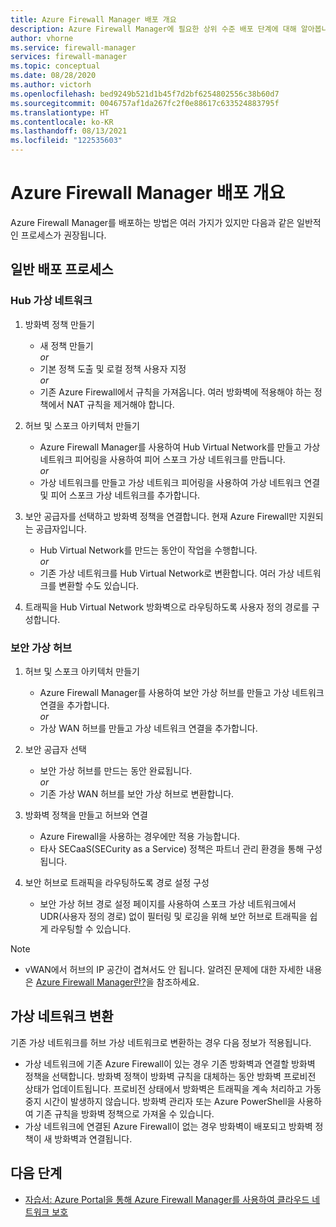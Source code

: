 ```yaml
---
title: Azure Firewall Manager 배포 개요
description: Azure Firewall Manager에 필요한 상위 수준 배포 단계에 대해 알아봅니다.
author: vhorne
ms.service: firewall-manager
services: firewall-manager
ms.topic: conceptual
ms.date: 08/28/2020
ms.author: victorh
ms.openlocfilehash: bed9249b521d1b45f7d2bf6254802556c38b60d7
ms.sourcegitcommit: 0046757af1da267fc2f0e88617c633524883795f
ms.translationtype: HT
ms.contentlocale: ko-KR
ms.lasthandoff: 08/13/2021
ms.locfileid: "122535603"
---
```

# <a name="azure-firewall-manager-deployment-overview"></a>Azure Firewall Manager 배포 개요

Azure Firewall Manager를 배포하는 방법은 여러 가지가 있지만 다음과 같은 일반적인 프로세스가 권장됩니다.

## <a name="general-deployment-process"></a>일반 배포 프로세스

### <a name="hub-virtual-networks"></a>Hub 가상 네트워크

1.  방화벽 정책 만들기

    - 새 정책 만들기
<br>*or*<br>
    - 기본 정책 도출 및 로컬 정책 사용자 지정
<br>*or*<br>
    - 기존 Azure Firewall에서 규칙을 가져옵니다. 여러 방화벽에 적용해야 하는 정책에서 NAT 규칙을 제거해야 합니다.
1. 허브 및 스포크 아키텍처 만들기
   - Azure Firewall Manager를 사용하여 Hub Virtual Network를 만들고 가상 네트워크 피어링을 사용하여 피어 스포크 가상 네트워크를 만듭니다.
<br>*or*<br>
    - 가상 네트워크를 만들고 가상 네트워크 피어링을 사용하여 가상 네트워크 연결 및 피어 스포크 가상 네트워크를 추가합니다.

3. 보안 공급자를 선택하고 방화벽 정책을 연결합니다. 현재 Azure Firewall만 지원되는 공급자입니다.

   - Hub Virtual Network를 만드는 동안이 작업을 수행합니다.
<br>*or*<br>
    - 기존 가상 네트워크를 Hub Virtual Network로 변환합니다. 여러 가상 네트워크를 변환할 수도 있습니다.

4. 트래픽을 Hub Virtual Network 방화벽으로 라우팅하도록 사용자 정의 경로를 구성합니다.


### <a name="secured-virtual-hubs"></a>보안 가상 허브

1. 허브 및 스포크 아키텍처 만들기

   - Azure Firewall Manager를 사용하여 보안 가상 허브를 만들고 가상 네트워크 연결을 추가합니다.<br>*or*<br>
   - 가상 WAN 허브를 만들고 가상 네트워크 연결을 추가합니다.
2. 보안 공급자 선택

   - 보안 가상 허브를 만드는 동안 완료됩니다.<br>*or*<br>
   - 기존 가상 WAN 허브를 보안 가상 허브로 변환합니다.
3. 방화벽 정책을 만들고 허브와 연결

   - Azure Firewall을 사용하는 경우에만 적용 가능합니다.
   - 타사 SECaaS(SECurity as a Service) 정책은 파트너 관리 환경을 통해 구성됩니다.
4. 보안 허브로 트래픽을 라우팅하도록 경로 설정 구성

   - 보안 가상 허브 경로 설정 페이지를 사용하여 스포크 가상 네트워크에서 UDR(사용자 정의 경로) 없이 필터링 및 로깅을 위해 보안 허브로 트래픽을 쉽게 라우팅할 수 있습니다.

> [!NOTE]
> - vWAN에서 허브의 IP 공간이 겹쳐서도 안 됩니다.
> 알려진 문제에 대한 자세한 내용은 [Azure Firewall Manager란?](overview.md#known-issues)을 참조하세요.

## <a name="convert-virtual-networks"></a>가상 네트워크 변환

기존 가상 네트워크를 허브 가상 네트워크로 변환하는 경우 다음 정보가 적용됩니다.

- 가상 네트워크에 기존 Azure Firewall이 있는 경우 기존 방화벽과 연결할 방화벽 정책을 선택합니다. 방화벽 정책이 방화벽 규칙을 대체하는 동안 방화벽 프로비전 상태가 업데이트됩니다. 프로비전 상태에서 방화벽은 트래픽을 계속 처리하고 가동 중지 시간이 발생하지 않습니다. 방화벽 관리자 또는 Azure PowerShell을 사용하여 기존 규칙을 방화벽 정책으로 가져올 수 있습니다.
- 가상 네트워크에 연결된 Azure Firewall이 없는 경우 방화벽이 배포되고 방화벽 정책이 새 방화벽과 연결됩니다.

## <a name="next-steps"></a>다음 단계

- [자습서: Azure Portal을 통해 Azure Firewall Manager를 사용하여 클라우드 네트워크 보호](secure-cloud-network.md)
